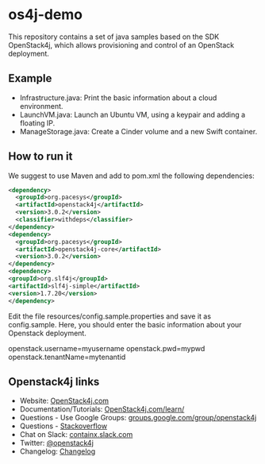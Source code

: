 # os4j-demo


This repository contains a set of java samples based on the SDK OpenStack4j, which allows provisioning and control of an OpenStack deployment. 

## Example

* Infrastructure.java: Print the basic information about a cloud environment. 
* LaunchVM.java: Launch an Ubuntu VM, using a keypair and adding a floating IP.
* ManageStorage.java: Create a Cinder volume and a new Swift container.

## How to run it

We suggest to use Maven and add to pom.xml the following dependencies:

```xml
<dependency>
  <groupId>org.pacesys</groupId>
  <artifactId>openstack4j</artifactId>
  <version>3.0.2</version>
  <classifier>withdeps</classifier>
</dependency>
<dependency>
  <groupId>org.pacesys</groupId>
  <artifactId>openstack4j-core</artifactId>
  <version>3.0.2</version>
</dependency>
<dependency>
<groupId>org.slf4j</groupId>
<artifactId>slf4j-simple</artifactId>
<version>1.7.20</version>
</dependency>
```

Edit the file resources/config.sample.properties and save it as config.sample.
Here, you should enter the basic information about your Openstack deployment.

openstack.username=myusername
openstack.pwd=mypwd
openstack.tenantName=mytenantid

## Openstack4j links

* Website: [OpenStack4j.com](http://www.openstack4j.com)
* Documentation/Tutorials: [OpenStack4j.com/learn/](http://www.openstack4j.com/learn/)
* Questions - Use Google Groups: [groups.google.com/group/openstack4j](http://groups.google.com/group/openstack4j)
* Questions - [Stackoverflow](http://stackoverflow.com/search?q=openstack4j)
* Chat on Slack: [containx.slack.com](https://containx.slack.com)
* Twitter: [@openstack4j](https://twitter.com/openstack4j)
* Changelog: [Changelog](https://github.com/ContainX/openstack4j/blob/master/CHANGELOG.md)
